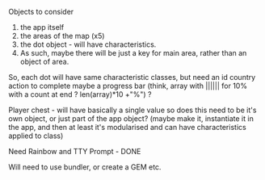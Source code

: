 Objects to consider
1. the app itself
2. the areas of the map (x5)
3. the dot object - will have characteristics. 
4. As such, maybe there will be just a key for main area, rather than an object of area.

So, each dot will have same characteristic classes, but need an 
id
country
action to complete
maybe a progress bar (think, array with |||||| for 10% with a count at end ? len(array)*10 +"%") ?


Player chest - will have basically a single value so does this need to be it's own object, or just part of the app object?
(maybe make it, instantiate it in the app, and then at least it's modularised and can have characteristics applied to class)

Need Rainbow and TTY Prompt - DONE

Will need to use bundler, or create a GEM etc. 

